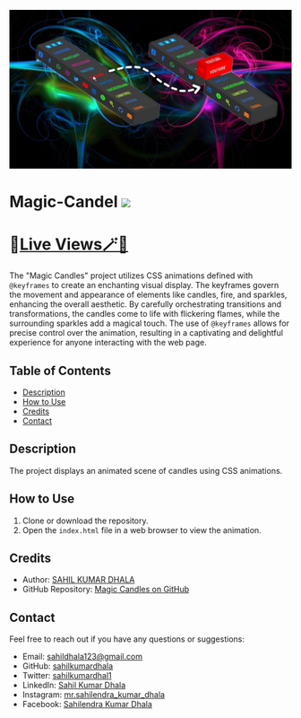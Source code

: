 ![Theme](https://github.com/sahilkumardhala/3D-hover-effect/blob/main/Theme.jpg)
# Magic-Candel ![](https://img.icons8.com/?size=96&id=VQRXVT8t0vHT&format=png)
# 📌[Live Views🪄🔮](https://sahilkumardhala.github.io/Magic-Candel/)

The "Magic Candles" project utilizes CSS animations defined with `@keyframes` to create an enchanting visual display. The keyframes govern the movement and appearance of elements like candles, fire, and sparkles, enhancing the overall aesthetic. By carefully orchestrating transitions and transformations, the candles come to life with flickering flames, while the surrounding sparkles add a magical touch. The use of `@keyframes` allows for precise control over the animation, resulting in a captivating and delightful experience for anyone interacting with the web page.

## Table of Contents

- [Description](#description)
- [How to Use](#how-to-use)
- [Credits](#credits)
- [Contact](#contact)

## Description

The project displays an animated scene of candles using CSS animations.

## How to Use

1. Clone or download the repository.
2. Open the `index.html` file in a web browser to view the animation.

## Credits

- Author: [SAHIL KUMAR DHALA ](https://github.com/sahilkumardhala)
- GitHub Repository: [Magic Candles on GitHub](https://github.com/sahilkumardhala/magic-candles)

## Contact

Feel free to reach out if you have any questions or suggestions:

- Email: [sahildhala123@gmail.com](mailto:sahildhala123@gmail.com)
- GitHub: [sahilkumardhala](https://github.com/sahilkumardhala)
- Twitter: [sahilkumardhal1](https://twitter.com/sahilkumardhal1)
- LinkedIn: [Sahil Kumar Dhala](https://www.linkedin.com/in/sahil-kumar-dhala-23859320b)
- Instagram: [mr.sahilendra_kumar_dhala](https://www.instagram.com/mr.sahilendra_kumar_dhala/)
- Facebook: [Sahilendra Kumar Dhala](https://www.facebook.com/Sahilendra.Kumar.Dhala?)
